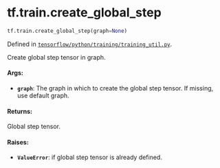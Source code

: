<div itemscope itemtype="http://developers.google.com/ReferenceObject">
<meta itemprop="name" content="tf.train.create_global_step" />
<meta itemprop="path" content="Stable" />
</div>

# tf.train.create_global_step

``` python
tf.train.create_global_step(graph=None)
```



Defined in [`tensorflow/python/training/training_util.py`](/code/stable/tensorflow/python/training/training_util.py).

Create global step tensor in graph.

#### Args:

* <b>`graph`</b>: The graph in which to create the global step tensor. If missing,
    use default graph.


#### Returns:

Global step tensor.


#### Raises:

* <b>`ValueError`</b>: if global step tensor is already defined.
